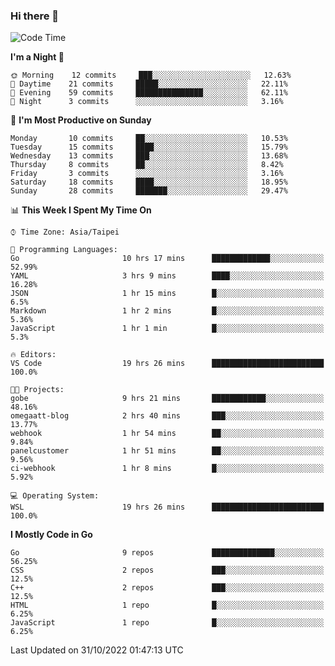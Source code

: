 ### Hi there 👋

<!--START_SECTION:waka-->
![Code Time](http://img.shields.io/badge/Code%20Time-558%20hrs%2047%20mins-blue)

**I'm a Night 🦉** 

```text
🌞 Morning    12 commits     ███░░░░░░░░░░░░░░░░░░░░░░   12.63% 
🌆 Daytime    21 commits     █████░░░░░░░░░░░░░░░░░░░░   22.11% 
🌃 Evening    59 commits     ███████████████░░░░░░░░░░   62.11% 
🌙 Night      3 commits      ░░░░░░░░░░░░░░░░░░░░░░░░░   3.16%

```
📅 **I'm Most Productive on Sunday** 

```text
Monday       10 commits     ██░░░░░░░░░░░░░░░░░░░░░░░   10.53% 
Tuesday      15 commits     ████░░░░░░░░░░░░░░░░░░░░░   15.79% 
Wednesday    13 commits     ███░░░░░░░░░░░░░░░░░░░░░░   13.68% 
Thursday     8 commits      ██░░░░░░░░░░░░░░░░░░░░░░░   8.42% 
Friday       3 commits      ░░░░░░░░░░░░░░░░░░░░░░░░░   3.16% 
Saturday     18 commits     ████░░░░░░░░░░░░░░░░░░░░░   18.95% 
Sunday       28 commits     ███████░░░░░░░░░░░░░░░░░░   29.47%

```


📊 **This Week I Spent My Time On** 

```text
⌚︎ Time Zone: Asia/Taipei

💬 Programming Languages: 
Go                       10 hrs 17 mins      █████████████░░░░░░░░░░░░   52.99% 
YAML                     3 hrs 9 mins        ████░░░░░░░░░░░░░░░░░░░░░   16.28% 
JSON                     1 hr 15 mins        █░░░░░░░░░░░░░░░░░░░░░░░░   6.5% 
Markdown                 1 hr 2 mins         █░░░░░░░░░░░░░░░░░░░░░░░░   5.36% 
JavaScript               1 hr 1 min          █░░░░░░░░░░░░░░░░░░░░░░░░   5.3%

🔥 Editors: 
VS Code                  19 hrs 26 mins      █████████████████████████   100.0%

🐱‍💻 Projects: 
gobe                     9 hrs 21 mins       ████████████░░░░░░░░░░░░░   48.16% 
omegaatt-blog            2 hrs 40 mins       ███░░░░░░░░░░░░░░░░░░░░░░   13.77% 
webhook                  1 hr 54 mins        ██░░░░░░░░░░░░░░░░░░░░░░░   9.84% 
panelcustomer            1 hr 51 mins        ██░░░░░░░░░░░░░░░░░░░░░░░   9.56% 
ci-webhook               1 hr 8 mins         █░░░░░░░░░░░░░░░░░░░░░░░░   5.92%

💻 Operating System: 
WSL                      19 hrs 26 mins      █████████████████████████   100.0%

```

**I Mostly Code in Go** 

```text
Go                       9 repos             ██████████████░░░░░░░░░░░   56.25% 
CSS                      2 repos             ███░░░░░░░░░░░░░░░░░░░░░░   12.5% 
C++                      2 repos             ███░░░░░░░░░░░░░░░░░░░░░░   12.5% 
HTML                     1 repo              █░░░░░░░░░░░░░░░░░░░░░░░░   6.25% 
JavaScript               1 repo              █░░░░░░░░░░░░░░░░░░░░░░░░   6.25%

```



 Last Updated on 31/10/2022 01:47:13 UTC
<!--END_SECTION:waka-->

<!--
**omegaatt36/omegaatt36** is a ✨ _special_ ✨ repository because its `README.md` (this file) appears on your GitHub profile.

Here are some ideas to get you started:

- 🔭 I’m currently working on ...
- 🌱 I’m currently learning ...
- 👯 I’m looking to collaborate on ...
- 🤔 I’m looking for help with ...
- 💬 Ask me about ...
- 📫 How to reach me: ...
- 😄 Pronouns: ...
- ⚡ Fun fact: ...
-->
